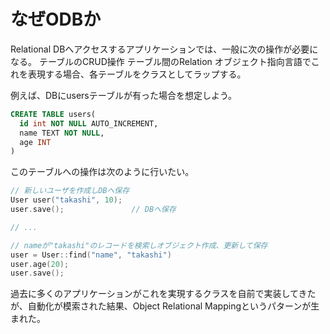 # なぜODBか

Relational DBへアクセスするアプリケーションでは、一般に次の操作が必要になる。
テーブルのCRUD操作
テーブル間のRelation
オブジェクト指向言語でこれを表現する場合、各テーブルをクラスとしてラップする。

例えば、DBにusersテーブルが有った場合を想定しよう。

```sql
CREATE TABLE users(
  id int NOT NULL AUTO_INCREMENT,
  name TEXT NOT NULL,
  age INT
)
```

このテーブルへの操作は次のように行いたい。

```c++
// 新しいユーザを作成しDBへ保存
User user("takashi", 10);  
user.save();               // DBへ保存

// ...

// nameが"takashi"のレコードを検索しオブジェクト作成、更新して保存
user = User::find("name", "takashi")
user.age(20);
user.save();
```

過去に多くのアプリケーションがこれを実現するクラスを自前で実装してきたが、自動化が模索された結果、Object Relational Mappingというパターンが生まれた。
